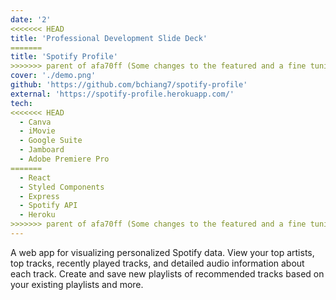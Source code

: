 ```yaml
---
date: '2'
<<<<<<< HEAD
title: 'Professional Development Slide Deck'
=======
title: 'Spotify Profile'
>>>>>>> parent of afa70ff (Some changes to the featured and a fine tuning of logo)
cover: './demo.png'
github: 'https://github.com/bchiang7/spotify-profile'
external: 'https://spotify-profile.herokuapp.com/'
tech:
<<<<<<< HEAD
  - Canva
  - iMovie
  - Google Suite
  - Jamboard
  - Adobe Premiere Pro
=======
  - React
  - Styled Components
  - Express
  - Spotify API
  - Heroku
>>>>>>> parent of afa70ff (Some changes to the featured and a fine tuning of logo)
---
```


A web app for visualizing personalized Spotify data. View your top artists, top tracks, recently played tracks, and detailed audio information about each track. Create and save new playlists of recommended tracks based on your existing playlists and more.
